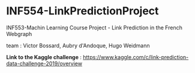 # INF554-LinkPredictionProject
INF553-Machin Learning Course Project - Link Prediction in the French Webgraph

team : Victor Bossard, Aubry d'Andoque, Hugo Weidmann

**Link to the Kaggle challenge** : https://www.kaggle.com/c/link-prediction-data-challenge-2019/overview
